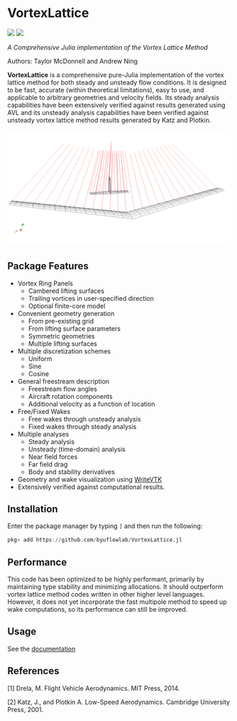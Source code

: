 # VortexLattice

[![](https://img.shields.io/badge/docs-dev-blue.svg)](https://flow.byu.edu/VLM.jl/dev)
![](https://github.com/byuflowlab/VortexLattice.jl/workflows/Run%20tests/badge.svg)

*A Comprehensive Julia implementation of the Vortex Lattice Method*

Authors: Taylor McDonnell and Andrew Ning

**VortexLattice** is a comprehensive pure-Julia implementation of the vortex lattice method for both steady and unsteady flow conditions.  It is designed to be fast, accurate (within theoretical limitations), easy to use, and applicable to arbitrary geometries and velocity fields.  Its steady analysis capabilities have been extensively verified against results generated using AVL and its unsteady analysis capabilities have been verified against unsteady vortex lattice method results generated by Katz and Plotkin.

![](docs/src/showoff.png)

## Package Features
- Vortex Ring Panels
  - Cambered lifting surfaces
  - Trailing vortices in user-specified direction
  - Optional finite-core model
- Convenient geometry generation
  - From pre-existing grid
  - From lifting surface parameters
  - Symmetric geometries
  - Multiple lifting surfaces
- Multiple discretization schemes
  - Uniform
  - Sine
  - Cosine
- General freestream description
  - Freestream flow angles
  - Aircraft rotation components
  - Additional velocity as a function of location
- Free/Fixed Wakes
  - Free wakes through unsteady analysis
  - Fixed wakes through steady analysis
- Multiple analyses
  - Steady analysis
  - Unsteady (time-domain) analysis
  - Near field forces
  - Far field drag
  - Body and stability derivatives
- Geometry and wake visualization using [WriteVTK](https://github.com/jipolanco/WriteVTK.jl)
- Extensively verified against computational results.

## Installation

Enter the package manager by typing `]` and then run the following:

```julia
pkg> add https://github.com/byuflowlab/VortexLattice.jl
```

## Performance

This code has been optimized to be highly performant, primarily by maintaining type stability and minimizing allocations.  It should outperform vortex lattice method codes written in other higher level languages.  However, it does not yet incorporate the fast multipole method to speed up wake computations, so its performance can still be improved.

## Usage

See the [documentation](https://flow.byu.edu/VLM.jl/dev)

## References
<a id="1">[1]</a>
Drela, M. Flight Vehicle Aerodynamics. MIT Press, 2014.

<a id="2">[2]</a>
Katz, J., and Plotkin A. Low-Speed Aerodynamics. Cambridge University Press, 2001.
